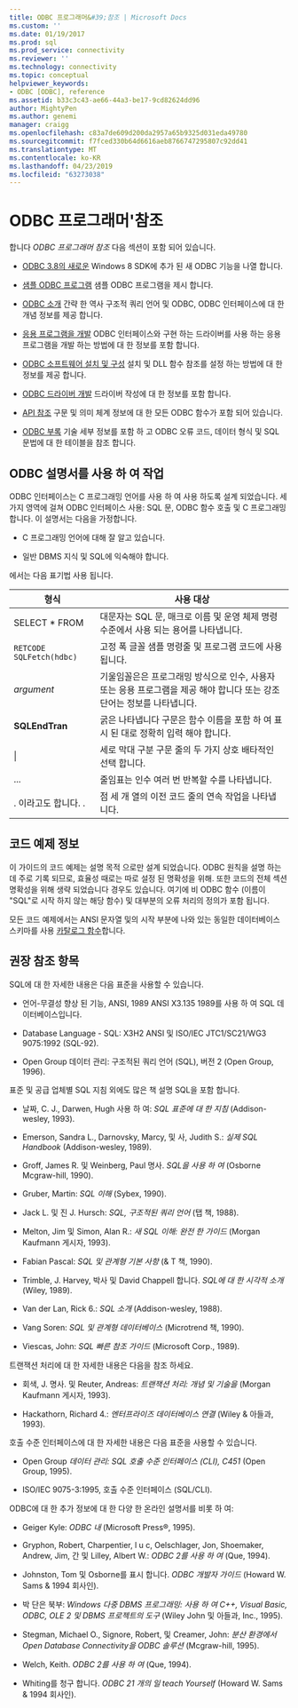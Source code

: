 ```yaml
---
title: ODBC 프로그래머&#39;참조 | Microsoft Docs
ms.custom: ''
ms.date: 01/19/2017
ms.prod: sql
ms.prod_service: connectivity
ms.reviewer: ''
ms.technology: connectivity
ms.topic: conceptual
helpviewer_keywords:
- ODBC [ODBC], reference
ms.assetid: b33c3c43-ae66-44a3-be17-9cd82624dd96
author: MightyPen
ms.author: genemi
manager: craigg
ms.openlocfilehash: c83a7de609d200da2957a65b9325d031eda49780
ms.sourcegitcommit: f7fced330b64d6616aeb8766747295807c92dd41
ms.translationtype: MT
ms.contentlocale: ko-KR
ms.lasthandoff: 04/23/2019
ms.locfileid: "63273038"
---
```

# <a name="odbc-programmer39s-reference"></a>ODBC 프로그래머&#39;참조
합니다 *ODBC 프로그래머 참조* 다음 섹션이 포함 되어 있습니다.  
  
-   [ODBC 3.8의 새로운](../../odbc/reference/what-s-new-in-odbc-3-8.md) Windows 8 SDK에 추가 된 새 ODBC 기능을 나열 합니다.  
  
-   [샘플 ODBC 프로그램](../../odbc/reference/sample-odbc-program.md) 샘플 ODBC 프로그램을 제시 합니다.  
  
-   [ODBC 소개](../../odbc/reference/introduction-to-odbc.md) 간략 한 역사 구조적 쿼리 언어 및 ODBC, ODBC 인터페이스에 대 한 개념 정보를 제공 합니다.  
  
-   [응용 프로그램을 개발](../../odbc/reference/develop-app/developing-applications.md) ODBC 인터페이스와 구현 하는 드라이버를 사용 하는 응용 프로그램을 개발 하는 방법에 대 한 정보를 포함 합니다.  
  
-   [ODBC 소프트웨어 설치 및 구성](../../odbc/reference/install/installing-and-configuring-the-odbc-software.md) 설치 및 DLL 함수 참조를 설정 하는 방법에 대 한 정보를 제공 합니다.  
  
-   [ODBC 드라이버 개발](../../odbc/reference/develop-driver/developing-an-odbc-driver.md) 드라이버 작성에 대 한 정보를 포함 합니다.  
  
-   [API 참조](../../odbc/reference/syntax/odbc-reference.md) 구문 및 의미 체계 정보에 대 한 모든 ODBC 함수가 포함 되어 있습니다.  
  
-   [ODBC 부록](../../odbc/reference/appendixes/odbc-appendixes.md) 기술 세부 정보를 포함 하 고 ODBC 오류 코드, 데이터 형식 및 SQL 문법에 대 한 테이블을 참조 합니다.  
  
## <a name="working-with-the-odbc-documentation"></a>ODBC 설명서를 사용 하 여 작업  
 ODBC 인터페이스는 C 프로그래밍 언어를 사용 하 여 사용 하도록 설계 되었습니다. 세 가지 영역에 걸쳐 ODBC 인터페이스 사용: SQL 문, ODBC 함수 호출 및 C 프로그래밍 합니다. 이 설명서는 다음을 가정합니다.  
  
-   C 프로그래밍 언어에 대해 잘 알고 있습니다.  
  
-   일반 DBMS 지식 및 SQL에 익숙해야 합니다.  
  
 에서는 다음 표기법 사용 됩니다.  
  
|형식|사용 대상|  
|------------|--------------|  
|SELECT * FROM|대문자는 SQL 문, 매크로 이름 및 운영 체제 명령 수준에서 사용 되는 용어를 나타냅니다.|  
|`RETCODE SQLFetch(hdbc)`|고정 폭 글꼴 샘플 명령줄 및 프로그램 코드에 사용 됩니다.|  
|*argument*|기울임꼴은은 프로그래밍 방식으로 인수, 사용자 또는 응용 프로그램을 제공 해야 합니다 또는 강조 단어는 정보를 나타냅니다.|  
|**SQLEndTran**|굵은 나타냅니다 구문은 함수 이름을 포함 하 여 표시 된 대로 정확히 입력 해야 합니다.|  
|&#124;|세로 막대 구분 구문 줄의 두 가지 상호 배타적인 선택 합니다.|  
|...|줄임표는 인수 여러 번 반복할 수를 나타냅니다.|  
|. 이라고도 합니다. .|점 세 개 열의 이전 코드 줄의 연속 작업을 나타냅니다.|  
  
## <a name="about-the-code-examples"></a>코드 예제 정보  
 이 가이드의 코드 예제는 설명 목적 으로만 설계 되었습니다. ODBC 원칙을 설명 하는 데 주로 기록 되므로, 효율성 때로는 따로 설정 된 명확성을 위해. 또한 코드의 전체 섹션 명확성을 위해 생략 되었습니다 경우도 있습니다. 여기에 비 ODBC 함수 (이름이 "SQL"로 시작 하지 않는 해당 함수) 및 대부분의 오류 처리의 정의가 포함 됩니다.  
  
 모든 코드 예제에서는 ANSI 문자열 및의 시작 부분에 나와 있는 동일한 데이터베이스 스키마를 사용 [카탈로그 함수](../../odbc/reference/develop-app/catalog-functions.md)합니다.  
  
## <a name="recommended-reading"></a>권장 참조 항목  
 SQL에 대 한 자세한 내용은 다음 표준을 사용할 수 있습니다.  
  
-   언어-무결성 향상 된 기능, ANSI, 1989 ANSI X3.135 1989를 사용 하 여 SQL 데이터베이스입니다.  
  
-   Database Language - SQL: X3H2 ANSI 및 ISO/IEC JTC1/SC21/WG3 9075:1992 (SQL-92).  
  
-   Open Group 데이터 관리: 구조적된 쿼리 언어 (SQL), 버전 2 (Open Group, 1996).  
  
 표준 및 공급 업체별 SQL 지침 외에도 많은 책 설명 SQL을 포함 합니다.  
  
-   날짜, C. J., Darwen, Hugh 사용 하 여: *SQL 표준에 대 한 지침* (Addison-wesley, 1993).  
  
-   Emerson, Sandra L., Darnovsky, Marcy, 및 사, Judith S.: *실제 SQL Handbook* (Addison-wesley, 1989).  
  
-   Groff, James R. 및 Weinberg, Paul 명사. *SQL을 사용 하 여* (Osborne Mcgraw-hill, 1990).  
  
-   Gruber, Martin: *SQL 이해* (Sybex, 1990).  
  
-   Jack L. 및 진 J. Hursch: *SQL, 구조적된 쿼리 언어* (탭 책, 1988).  
  
-   Melton, Jim 및 Simon, Alan R.: *새 SQL 이해: 완전 한 가이드* (Morgan Kaufmann 게시자, 1993).  
  
-   Fabian Pascal: *SQL 및 관계형 기본 사항* (& T 책, 1990).  
  
-   Trimble, J. Harvey, 박사 및 David Chappell 합니다. *SQL에 대 한 시각적 소개* (Wiley, 1989).  
  
-   Van der Lan, Rick 6.: *SQL 소개* (Addison-wesley, 1988).  
  
-   Vang Soren: *SQL 및 관계형 데이터베이스* (Microtrend 책, 1990).  
  
-   Viescas, John: *SQL 빠른 참조 가이드* (Microsoft Corp., 1989).  
  
 트랜잭션 처리에 대 한 자세한 내용은 다음을 참조 하세요.  
  
-   회색, J. 명사. 및 Reuter, Andreas: *트랜잭션 처리: 개념 및 기술을* (Morgan Kaufmann 게시자, 1993).  
  
-   Hackathorn, Richard 4.: *엔터프라이즈 데이터베이스 연결* (Wiley & 아들과, 1993).  
  
 호출 수준 인터페이스에 대 한 자세한 내용은 다음 표준을 사용할 수 있습니다.  
  
-   Open Group *데이터 관리: SQL 호출 수준 인터페이스 (CLI), C451* (Open Group, 1995).  
  
-   ISO/IEC 9075-3:1995, 호출 수준 인터페이스 (SQL/CLI).  
  
 ODBC에 대 한 추가 정보에 대 한 다양 한 온라인 설명서를 비롯 하 여:  
  
-   Geiger Kyle: *ODBC 내* (Microsoft Press®, 1995).  
  
-   Gryphon, Robert, Charpentier, l u c, Oelschlager, Jon, Shoemaker, Andrew, Jim, 간 및 Lilley, Albert W.: *ODBC 2를 사용 하 여* (Que, 1994).  
  
-   Johnston, Tom 및 Osborne를 표시 합니다. *ODBC 개발자 가이드* (Howard W. Sams & 1994 회사인).  
  
-   박 단은 북부: *Windows 다중 DBMS 프로그래밍: 사용 하 여 C++, Visual Basic, ODBC, OLE 2 및 DBMS 프로젝트의 도구* (Wiley John 및 아들과, Inc., 1995).  
  
-   Stegman, Michael O., Signore, Robert, 및 Creamer, John: *분산 환경에서 Open Database Connectivity을 ODBC 솔루션* (Mcgraw-hill, 1995).  
  
-   Welch, Keith. *ODBC 2를 사용 하 여* (Que, 1994).  
  
-   Whiting를 청구 합니다. *ODBC 21 개의 일 teach Yourself* (Howard W. Sams & 1994 회사인).
